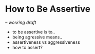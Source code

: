 # How to Be Assertive

*– working draft*

- to be assertive is to..
- being agressive means..
- assertiveness vs aggressiveness
- how to assert?